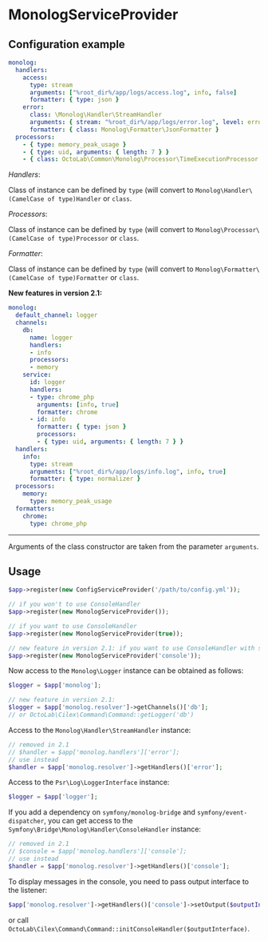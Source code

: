 # MonologServiceProvider

## Configuration example

```yml
monolog:
  handlers:
    access:
      type: stream
      arguments: ["%root_dir%/app/logs/access.log", info, false]
      formatter: { type: json }
    error:
      class: \Monolog\Handler\StreamHandler
      arguments: { stream: "%root_dir%/app/logs/error.log", level: error, bubble: false }
      formatter: { class: Monolog\Formatter\JsonFormatter }
  processors:
    - { type: memory_peak_usage }
    - { type: uid, arguments: { length: 7 } }
    - { class: OctoLab\Common\Monolog\Processor\TimeExecutionProcessor }
```

_Handlers_:

Class of instance can be defined by `type` (will convert to `Monolog\Handler\(CamelCase of type)Handler` or `class`.

_Processors_:

Class of instance can be defined by `type` (will convert to `Monolog\Processor\(CamelCase of type)Processor`
or `class`.

_Formatter_:

Class of instance can be defined by `type` (will convert to `Monolog\Formatter\(CamelCase of type)Formatter`
or `class`.

__New features in version 2.1:__

```yml
monolog:
  default_channel: logger
  channels:
    db:
      name: logger
      handlers:
      - info
      processors:
      - memory
    service:
      id: logger
      handlers:
      - type: chrome_php
        arguments: [info, true]
        formatter: chrome
      - id: info
        formatter: { type: json }
        processors:
        - { type: uid, arguments: { length: 7 } }
  handlers:
    info:
      type: stream
      arguments: ["%root_dir%/app/logs/info.log", info, true]
      formatter: { type: normalizer }
  processors:
    memory:
      type: memory_peak_usage
  formatters:
    chrome:
      type: chrome_php
```

---

Arguments of the class constructor are taken from the parameter `arguments`.

## Usage

```php
$app->register(new ConfigServiceProvider('/path/to/config.yml'));

// if you won't to use ConsoleHandler
$app->register(new MonologServiceProvider());

// if you want to use ConsoleHandler
$app->register(new MonologServiceProvider(true));

// new feature in version 2.1: if you want to use ConsoleHandler with specific ID
$app->register(new MonologServiceProvider('console'));
```

Now access to the `Monolog\Logger` instance can be obtained as follows:

```php
$logger = $app['monolog'];

// new feature in version 2.1:
$logger = $app['monolog.resolver']->getChannels()['db'];
// or OctoLab\Cilex\Command\Command::getLogger('db')
```

Access to the `Monolog\Handler\StreamHandler` instance:

```php
// removed in 2.1
// $handler = $app['monolog.handlers']['error'];
// use instead
$handler = $app['monolog.resolver']->getHandlers()['error'];
```

Access to the `Psr\Log\LoggerInterface` instance:

```php
$logger = $app['logger'];
```

If you add a dependency on `symfony/monolog-bridge` and `symfony/event-dispatcher`, you can get
access to the `Symfony\Bridge\Monolog\Handler\ConsoleHandler` instance:

```php
// removed in 2.1
// $console = $app['monolog.handlers']['console'];
// use instead
$handler = $app['monolog.resolver']->getHandlers()['console'];
```

To display messages in the console, you need to pass output interface to the listener:

```php
$app['monolog.resolver']->getHandlers()['console']->setOutput($outputInterface);
```

or call `OctoLab\Cilex\Command\Command::initConsoleHandler($outputInterface)`.
